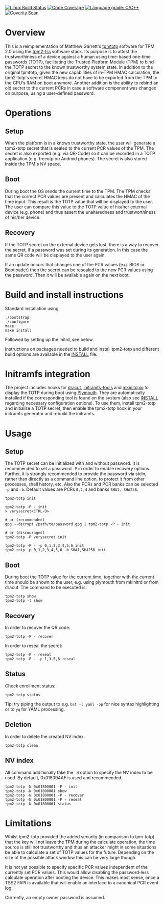 [![Linux Build Status](https://github.com/tpm2-software/tpm2-totp/workflows/Linux%20Build%20Status/badge.svg)](https://github.com/tpm2-software/tpm2-totp/actions)
[![Code Coverage](https://codecov.io/gh/tpm2-software/tpm2-totp/branch/master/graph/badge.svg)](https://codecov.io/gh/tpm2-software/tpm2-totp)
[![Language grade: C/C++](https://img.shields.io/lgtm/grade/cpp/g/tpm2-software/tpm2-totp.svg?logo=lgtm&logoWidth=18)](https://lgtm.com/projects/g/tpm2-software/tpm2-totp/context:cpp)
[![Coverity Scan](https://scan.coverity.com/projects/22811/badge.svg)](https://scan.coverity.com/projects/tpm2-totp)

# Overview
This is a reimplementation of Matthew Garrett's
[tpmtotp](https://github.com/mjg59/tpmtotp) software for TPM 2.0 using the
[tpm2-tss](https://github.com/tpm2-software/tpm2-tss) software stack. Its
purpose is to attest the trustworthiness of a device against a human using
time-based one-time passwords (TOTP), facilitating the Trusted Platform Module
(TPM) to bind the TOTP secret to the known trustworthy system state. In
addition to the original tpmtotp, given the new capabilities of in-TPM HMAC
calculation, the tpm2-totp's secret HMAC keys do not have to be exported from
the TPM to the CPU's RAM on boot anymore. Another addition is the ability to
rebind an old secret to the current PCRs in case a software component was
changed on purpose, using a user-defined password.

# Operations
## Setup
When the platform is in a known trustworthy state, the user will generate a
tpm2-totp secret that is sealed to the current PCR values of the TPM. The
secret is also exported (e.g. via QR-Code) so it can be recorded in a TOTP
application (e.g. freeotp on Android phones). The secret is also stored inside
the TPM's NV space.

## Boot
During boot the OS sends the current time to the TPM. The TPM checks that the
correct PCR values are present and calculates the HMAC of the time input. This
result is the TOTP value that will be displayed to the user. The user can
compare this value to the TOTP value of his/her external device (e.g. phone) and
thus assert the unalteredness and trustworthiness of his/her device.

## Recovery
If the TOTP secret on the external device gets lost, there is a way to recover
the secret, if a password was set during its generation. In this case the same
QR code will be displayed to the user again.

If an update occurs that changes one of the PCR values (e.g. BIOS or Bootloader)
then the secret can be resealed to the new PCR values using the password. Then
it will be available again on the next boot.

# Build and install instructions
Standard installation using
```
./bootstrap
./configure
make
make install
```
Followed by setting up the initrd, see below.

Instructions on packages needed to build and install tpm2-totp and different
build options are available in the [INSTALL](INSTALL.md) file.

# Initramfs integration
The project includes hooks for [dracut](https://dracut.wiki.kernel.org/),
[initramfs-tools](https://wiki.debian.org/initramfs-tools) and
[mkinitcpio](https://wiki.archlinux.org/index.php/Mkinitcpio) to display
the TOTP during boot using [Plymouth](https://www.freedesktop.org/wiki/Software/Plymouth/).
They are automatically installed if the corresponding tool is found on the
system (also see [INSTALL](INSTALL.md) regarding necessary configuration
options). To use them, install tpm2-totp and initialize a TOTP secret, then enable
the tpm2-totp hook in your initramfs generator and rebuild the initramfs.

# Usage

## Setup
The TOTP secret can be initialized with and without password. It is recommended to
set a password `-P` in order to enable recovery options. Further, it is strongly
recommended to provide the password via stdin, rather than directly as a
command line option, to protect it from other processes, shell history, etc.
Also the PCRs and PCR banks can be selected `-p` and `-b`. Default values are
PCRs `0,2,4` and banks `SHA1, SHA256`.
```
tpm2-totp init

tpm2-totp -P - init
> verysecret<CTRL-D>

# or (recommended)
gpg --decrypt /path/to/password.gpg | tpm2-totp -P - init

# or (discouraged)
tpm2-totp -P verysecret init

tpm2-totp -P - -p 0,1,2,3,4,5,6 init
tpm2-totp -p 0,1,2,3,4,5,6 -b SHA1,SHA256 init
```

## Boot
During boot the TOTP value for the current time, together with the current time
should be shown to the user, e.g. using plymouth from mkinitrd or from dracut.
The command to be executed is:
```
tpm2-totp show
tpm2-totp -t show
```

## Recovery
In order to recover the QR code:
```
tpm2-totp -P - recover
```
In order to reseal the secret:
```
tpm2-totp -P - reseal
tpm2-totp -P - -p 1,3,5,6 reseal
```

## Status
Check enrollment status:
```
tpm2-totp status
```
Tip: try piping the output to e.g. `bat -l yaml -pp` for nice syntax
highlighting or to `yq` for YAML processing.

## Deletion
In order to delete the created NV index:
```
tpm2-totp clean
```

## NV index
All command additionally take the `-N` option to specify the NV index to be
used. By default, 0x018094AF is used and recommended.
```
tpm2-totp -N 0x01800001 -P - init
tpm2-totp -N 0x01800001 show
tpm2-totp -N 0x01800001 -P - recover
tpm2-totp -N 0x01800001 -P - reseal
tpm2-totp -N 0x01800001 status
```

# Limitations
Whilst tpm2-totp provided the added security (in comparison to tpm-totp) that
the key will not leave the TPM during the calculate operation, the time source
is still not trustworthy and thus an attacker might in some situations be able
to calculate a set of TOTP values for the future. Depending on the size of the
possible attack window this can be very large though.

It is not yet possible to specify specific PCR values independent of the
currently set PCR values. This would allow disabling the password-less calculate
operation after booting the device. This makes most sense, once a TSS2 FAPI
is available that will enable an interface to a canonical PCR event log.

Currently, an empty owner password is assumed.
